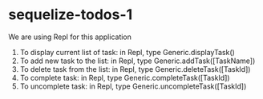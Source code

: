 # sequelize-todos-1
We are using Repl for this application
1. To display current list of task: in Repl, type Generic.displayTask()
2. To add new task to the list: in Repl, type Generic.addTask([TaskName])
3. To delete task from the list: in Repl, type Generic.deleteTask([TaskId])
4. To complete task: in Repl, type Generic.completeTask([TaskId])
5. To uncomplete task: in Repl, type Generic.uncompleteTask([TaskId])
